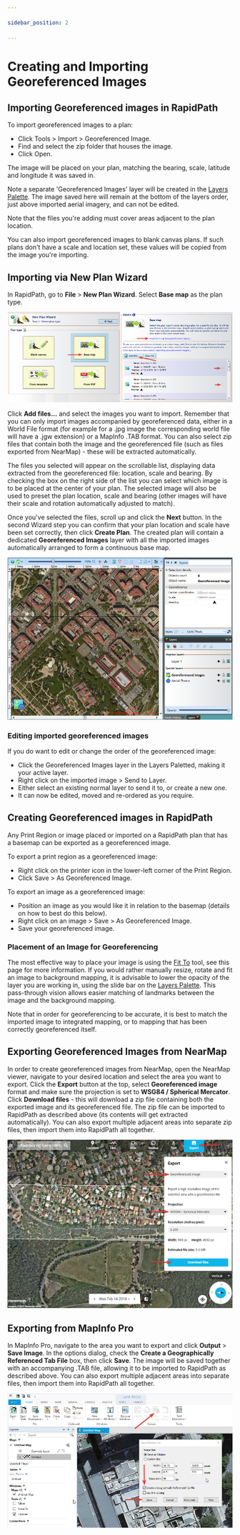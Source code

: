 ```yaml
---

sidebar_position: 2

---
```

# Creating and Importing Georeferenced Images

## Importing Georeferenced images in RapidPath

To import georeferenced images to a plan:

- Click Tools > Import > Georeferenced Image.
- Find and select the zip folder that houses the image.
- Click Open.

The image will be placed on your plan, matching the bearing, scale, latitude and longitude it was saved in.

Note a separate 'Georeferenced Images' layer will be created in the [Layers Palette](/docs/rapidplan/using-layers/).
The image saved here will remain at the bottom of the layers order, just above imported aerial imagery, and can not be edited.

Note that the files you're adding must cover areas adjacent to the plan location.

You can also import georeferenced images to blank canvas plans. If such plans don't have a scale and location set, these values will be copied from the image you're importing.

## Importing via New Plan Wizard

In RapidPath, go to **File** > **New Plan Wizard**. Select **Base map** as the plan type.

![Importing_via_New_Plan_Wizard](./assets/Importing_via_New_Plan_Wizard.jpg)

Click **Add files...** and select the images you want to import. Remember that you can only import images accompanied by georeferenced data, either in a World File format (for example for a .jpg image the corresponding world file will have a .jgw extension) or a MapInfo .TAB format. You can also select zip files that contain both the image and the georeferenced file (such as files exported from NearMap) - these will be extracted automatically.

The files you selected will appear on the scrollable list, displaying data extracted from the georeferenced file: location, scale and bearing. By checking the box on the right side of the list you can select which image is to be placed at the center of your plan. The selected image will also be used to preset the plan location, scale and bearing (other images will have their scale and rotation automatically adjusted to match).

Once you've selected the files, scroll up and click the **Next** button. In the second Wizard step you can confirm that your plan location and scale have been set correctly, then click **Create Plan**. The created plan will contain a dedicated **Georeferenced Images** layer with all the imported images automatically arranged to form a continuous base map.

![Georeferenced_Image](./assets/Georeferenced_Image.png)

### Editing imported georeferenced images

If you do want to edit or change the order of the georeferenced image:

- Click the Georeferenced Images layer in the Layers Paletted, making it your active layer.
- Right click on the imported image > Send to Layer.
- Either select an existing normal layer to send it to, or create a new one.
- It can now be edited, moved and re-ordered as you require.

## Creating Georeferenced images in RapidPath

Any Print Region or image placed or imported on a RapidPath plan that has a basemap can be exported as a georeferenced image.

To export a print region as a georeferenced image:

- Right click on the printer icon in the lower-left corner of the Print Region.
- Click Save > As Georeferenced Image.

To export an image as a georeferenced image:

- Position an image as you would like it in relation to the basemap (details on how to best do this below).
- Right click on an image > Save > As Georeferenced Image.
- Save your georeferenced image.

### Placement of an Image for Georeferencing

The most effective way to place your image is using the [Fit To](/docs/rapidplan/integrated-mapping/the-fit-to-tool.md) tool, see this page for more information.
If you would rather manually resize, rotate and fit an image to background mapping, it is advisable to lower the opacity of the layer you are working in, using the slide bar on the [Layers Palette](/docs/rapidplan/using-layers/). This pass-through vision allows easier matching of landmarks between the image and the background mapping.

Note that in order for georeferencing to be accurate, it is best to match the imported image to integrated mapping, or to mapping that has been correctly georeferenced itself.

## Exporting Georeferenced Images from NearMap

In order to create georeferenced images from NearMap, open the NearMap viewer, navigate to your desired location and select the area you want to export. Click the **Export** button at the top, select **Georeferenced image** format and make sure the projection is set to **WSG84 / Spherical Mercator**. Click **Download files** - this will download a zip file containing both the exported image and its georeferenced file.
The zip file can be imported to RapidPath as described above (its contents will get extracted automatically). You can also export multiple adjacent areas into separate zip files, then import them into RapidPath all together.

![NearMap_export](./assets/NearMap_export.jpg)

## Exporting from MapInfo Pro

In MapInfo Pro, navigate to the area you want to export and click **Output** > **Save Image**. In the options dialog, check the **Create a Geographically Referenced Tab File** box, then click **Save**. The image will be saved together with an accompanying .TAB file, allowing it to be imported to RapidPath as described above. You can also export multiple adjacent areas into separate files, then import them into RapidPath all together.

![Exporting_from_MapInfo_Pro](./assets/Exporting_from_MapInfo_Pro.jpg)
